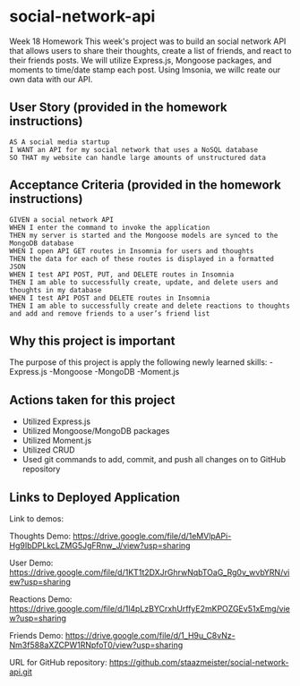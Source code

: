 # social-network-api
Week 18 Homework
This week's project was to build an social network API that allows users to share their thoughts, create a list of friends, and react to their friends posts. We will utilize Express.js, Mongoose packages, and moments to time/date stamp each post. Using Imsonia, we willc reate our own data with our API. 


## User Story (provided in the homework instructions)
```
AS A social media startup
I WANT an API for my social network that uses a NoSQL database
SO THAT my website can handle large amounts of unstructured data
```

## Acceptance Criteria (provided in the homework instructions)
```
GIVEN a social network API
WHEN I enter the command to invoke the application
THEN my server is started and the Mongoose models are synced to the MongoDB database
WHEN I open API GET routes in Insomnia for users and thoughts
THEN the data for each of these routes is displayed in a formatted JSON
WHEN I test API POST, PUT, and DELETE routes in Insomnia
THEN I am able to successfully create, update, and delete users and thoughts in my database
WHEN I test API POST and DELETE routes in Insomnia
THEN I am able to successfully create and delete reactions to thoughts and add and remove friends to a user’s friend list
```

## Why this project is important
The purpose of this project is apply the following newly learned skills:
-Express.js
-Mongoose
-MongoDB
-Moment.js

## Actions taken for this project
- Utilized Express.js
- Utilized Mongoose/MongoDB packages
- Utilized Moment.js
- Utilized CRUD
- Used git commands to add, commit, and push all changes on to GitHub repository


## Links to Deployed Application
Link to demos: 

Thoughts Demo: https://drive.google.com/file/d/1eMVlpAPi-Hg9IbDPLkcLZMG5JgFRnw_J/view?usp=sharing

User Demo: https://drive.google.com/file/d/1KT1t2DXJrGhrwNqbTOaG_Rg0v_wvbYRN/view?usp=sharing

Reactions Demo: https://drive.google.com/file/d/1l4pLzBYCrxhUrffyE2mKPOZGEv51xEmg/view?usp=sharing

Friends Demo: https://drive.google.com/file/d/1_H9u_C8vNz-Nm3f588aXZCPW1RNpfoT0/view?usp=sharing

URL for GitHub repository: https://github.com/staazmeister/social-network-api.git

